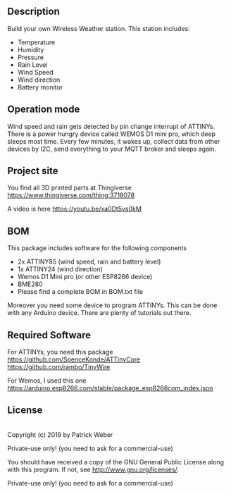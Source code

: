 ## Description
Build your own Wireless Weather station. This station includes:
- Temperature
- Humidity
- Pressure
- Rain Level
- Wind Speed
- Wind direction
- Battery monitor

## Operation mode
Wind speed and rain gets detected by pin change interrupt of ATTINYs. 
There is a power hungry device called WEMOS D1 mini pro, which deep sleeps most time. 
Every few minutes, it wakes up, collect data from other devices by I2C, send everything to your MQTT broker and sleeps again.

## Project site
You find all 3D printed parts at Thingiverse 
https://www.thingiverse.com/thing:3718078

A video is here https://youtu.be/xa0Dt5vs0kM

## BOM
This package includes software for the following components
- 2x ATTINY85 (wind speed, rain and battery level)
- 1x ATTINY24 (wind direction)
- Wemos D1 Mini pro (or other ESP8266 device)
- BME280
- Please find a complete BOM in BOM.txt file

Moreover you need some device to program ATTINYs. This can be done with any Arduino device. There are plenty of tutorials out there.

## Required Software
For ATTINYs, you need this package
https://github.com/SpenceKonde/ATTinyCore
https://github.com/rambo/TinyWire

For Wemos, I used this one
https://arduino.esp8266.com/stable/package_esp8266com_index.json

## License
<br>Copyright (c) 2019 by Patrick Weber  

Private-use only! (you need to ask for a commercial-use)
 

You should have received a copy of the GNU General Public License
along with this program.  If not, see <http://www.gnu.org/licenses/>.

Private-use only! (you need to ask for a commercial-use)

